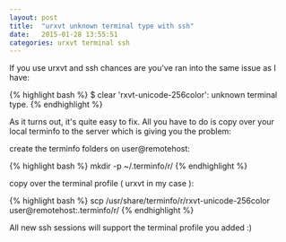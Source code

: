 ```yaml
---
layout: post
title:  "urxvt unknown terminal type with ssh"
date:   2015-01-28 13:55:51
categories: urxvt terminal ssh
---
```


If you use urxvt and ssh chances are you've ran into the same issue as I have:

{% highlight bash %}
$ clear
'rxvt-unicode-256color': unknown terminal type.
{% endhighlight %}

As it turns out, it's quite easy to fix. All you have to do is copy over your local
terminfo to the server which is giving you the problem:

create the terminfo folders on user@remotehost:

{% highlight bash %}
mkdir -p ~/.terminfo/r/
{% endhighlight %}

copy over the terminal profile ( urxvt in my case ):

{% highlight bash %}
scp /usr/share/terminfo/r/rxvt-unicode-256color user@remotehost:.terminfo/r/
{% endhighlight %}

All new ssh sessions will support the terminal profile you added :)
